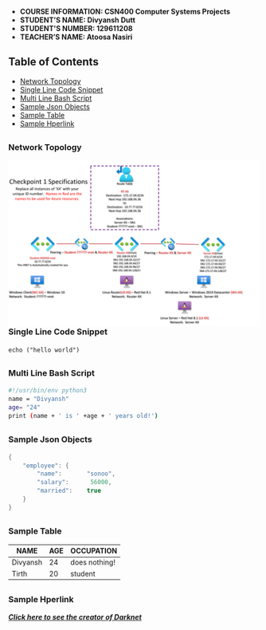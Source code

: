 - **COURSE INFORMATION: CSN400 Computer Systems Projects**
- **STUDENT’S NAME: Divyansh Dutt** 
- **STUDENT'S NUMBER: 129611208**
- **TEACHER’S NAME:  Atoosa Nasiri**


## Table of Contents
- [Network Topology](network-topology)
- [Single Line Code Snippet](single-line-code-snippet)
- [Multi Line Bash Script](multi-line-bash-script)
- [Sample Json Objects](sample-json-objects)
- [Sample Table](sample-table)
- [Sample Hperlink](sample-hyperlink)

##

### Network Topology
<img src="./Images/checkpoint1-diagram.png"
     alt="Markdown Monster icon"
     style="float: left; margin-right: 10px;" />
##

### Single Line Code Snippet

` echo ("hello world") `

##

### Multi Line Bash Script

```bash 
#!/usr/bin/env python3
name = "Divyansh"
age= "24"
print (name + ' is ' +age + ' years old!')
```
##

### Sample Json Objects
```java
{  
    "employee": {  
        "name":       "sonoo",   
        "salary":      56000,   
        "married":    true  
    }  
}  
```
##

### Sample Table

| NAME    | AGE     |  OCCUPATION   |
|---------|---------|---------------|
| Divyansh| 24      | does nothing! |
| Tirth   | 20      | student       |

##

### Sample Hperlink

[***Click here to see the creator of Darknet***](https://github.com/ddutt3)

##
